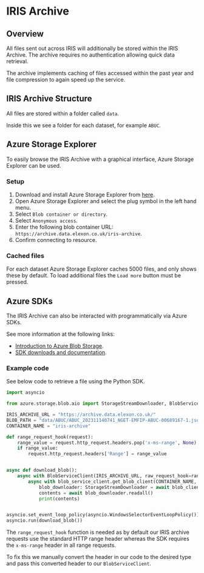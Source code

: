 # IRIS Archive

## Overview
All files sent out across IRIS will additionally be stored within the IRIS Archive. The archive requires no authentication allowing quick data retrieval.

The archive implements caching of files accessed within the past year and file compression to again speed up the service.

## IRIS Archive Structure 

All files are stored within a folder called `data`.

Inside this we see a folder for each dataset, for example `ABUC`.

## Azure Storage Explorer

To easily browse the IRIS Archive with a graphical interface, Azure Storage Explorer can be used.

### Setup

1. Download and install Azure Storage Explorer from [here](https://azure.microsoft.com/en-gb/features/storage-explorer/).
2. Open Azure Storage Explorer and select the plug symbol in the left hand menu.
3. Select `Blob container or directory`.
4. Select `Anonymous access`.
5. Enter the following blob container URL: `https://archive.data.elexon.co.uk/iris-archive`.
6. Confirm connecting to resource.

### Cached files

For each dataset Azure Storage Explorer caches 5000 files, and only shows these by default. To load additional files the `Load more` button must be pressed.

## Azure SDKs

The IRIS Archive can also be interacted with programmatically via Azure SDKs. 

See more information at the following links:
- [Introduction to Azure Blob Storage](https://learn.microsoft.com/en-us/azure/storage/blobs/storage-blobs-introduction).
- [SDK downloads and documentation](https://azure.microsoft.com/en-gb/downloads/).


### Example code

See below code to retrieve a file using the Python SDK.

```python
import asyncio

from azure.storage.blob.aio import StorageStreamDownloader, BlobServiceClient

IRIS_ARCHIVE_URL = "https://archive.data.elexon.co.uk/"
BLOB_PATH = "data/ABUC/ABUC_202311140741_NGET-EMFIP-ABUC-00689167-1.json"
CONTAINER_NAME = "iris-archive"

def range_request_hook(request):
    range_value = request.http_request.headers.pop('x-ms-range', None)
    if range_value:
        request.http_request.headers['Range'] = range_value


async def download_blob():
    async with BlobServiceClient(IRIS_ARCHIVE_URL, raw_request_hook=range_request_hook) as blob_service_client:
        async with blob_service_client.get_blob_client(CONTAINER_NAME, BLOB_PATH) as blob_client:
            blob_downloader: StorageStreamDownloader = await blob_client.download_blob(encoding="UTF-8")
            contents = await blob_downloader.readall()
            print(contents)


asyncio.set_event_loop_policy(asyncio.WindowsSelectorEventLoopPolicy())
asyncio.run(download_blob())
```

The `range_request_hook` function is needed as by default our IRIS archive requests use the standard HTTP range header whereas the SDK requires the `x-ms-range` header in all range requests.

To fix this we manually convert the header in our code to the desired type and pass this converted header to our `BlobServiceClient`.
